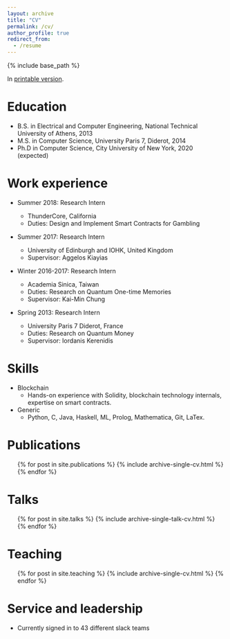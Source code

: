 ```yaml
---
layout: archive
title: "CV"
permalink: /cv/
author_profile: true
redirect_from:
  - /resume
---
```


{% include base_path %}

In [printable version](https://docs.google.com/document/d/1cQ0d0CVGzYeGkpc_2Wu0gw3RMXgCAl4kxxrNCcdT4xU/edit?usp=sharing).

Education
======
* B.S. in Electrical and Computer Engineering, National Technical University of Athens, 2013
* M.S. in Computer Science, University Paris 7, Diderot, 2014
* Ph.D in Computer Science, City University of New York, 2020 (expected)

Work experience
======
* Summer 2018: Research Intern
  * ThunderCore, California
  * Duties: Design and Implement Smart Contracts for Gambling
  
* Summer 2017: Research Intern
  * University of Edinburgh and IOHK, United Kingdom
  * Supervisor: Aggelos Kiayias
  
* Winter 2016-2017: Research Intern
  * Academia Sinica, Taiwan
  * Duties: Research on Quantum One-time Memories
  * Supervisor: Kai-Min Chung

* Spring 2013: Research Intern
  * University Paris 7 Diderot, France
  * Duties: Research on Quantum Money
  * Supervisor: Iordanis Kerenidis
  
Skills
======
* Blockchain
  * Hands-on experience with Solidity, blockchain technology internals, expertise on smart contracts.
* Generic
  * Python, C, Java, Haskell, ML, Prolog, Mathematica, Git, LaTex.

Publications
======
  <ul>{% for post in site.publications %}
    {% include archive-single-cv.html %}
  {% endfor %}</ul>
  
Talks
======
  <ul>{% for post in site.talks %}
    {% include archive-single-talk-cv.html %}
  {% endfor %}</ul>
  
Teaching
======
  <ul>{% for post in site.teaching %}
    {% include archive-single-cv.html %}
  {% endfor %}</ul>
  
Service and leadership
======
* Currently signed in to 43 different slack teams
